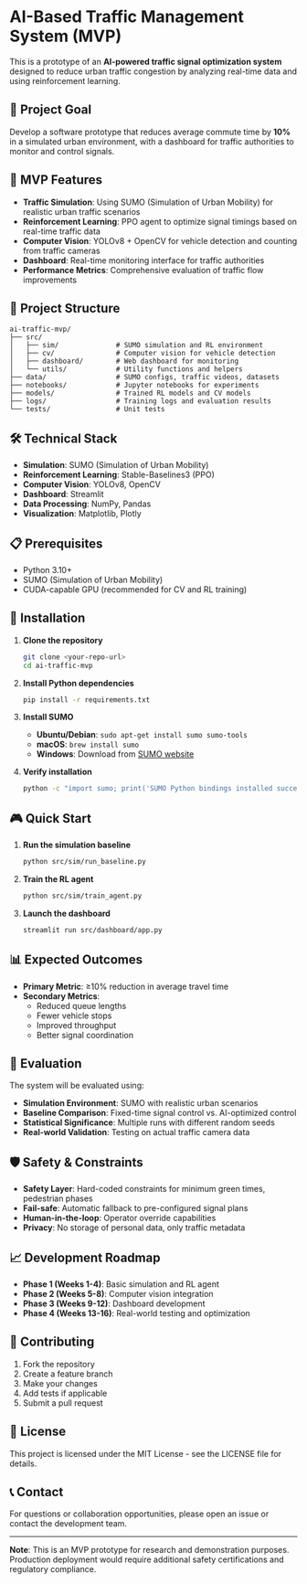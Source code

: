 # AI-Based Traffic Management System (MVP)

This is a prototype of an **AI-powered traffic signal optimization system** designed to reduce urban traffic congestion by analyzing real-time data and using reinforcement learning.

## 🎯 Project Goal

Develop a software prototype that reduces average commute time by **10%** in a simulated urban environment, with a dashboard for traffic authorities to monitor and control signals.

## 🚀 MVP Features

- **Traffic Simulation**: Using SUMO (Simulation of Urban Mobility) for realistic urban traffic scenarios
- **Reinforcement Learning**: PPO agent to optimize signal timings based on real-time traffic data
- **Computer Vision**: YOLOv8 + OpenCV for vehicle detection and counting from traffic cameras
- **Dashboard**: Real-time monitoring interface for traffic authorities
- **Performance Metrics**: Comprehensive evaluation of traffic flow improvements

## 📁 Project Structure

```
ai-traffic-mvp/
├── src/
│   ├── sim/              # SUMO simulation and RL environment
│   ├── cv/               # Computer vision for vehicle detection
│   ├── dashboard/        # Web dashboard for monitoring
│   └── utils/            # Utility functions and helpers
├── data/                 # SUMO configs, traffic videos, datasets
├── notebooks/            # Jupyter notebooks for experiments
├── models/               # Trained RL models and CV models
├── logs/                 # Training logs and evaluation results
└── tests/                # Unit tests
```

## 🛠️ Technical Stack

- **Simulation**: SUMO (Simulation of Urban Mobility)
- **Reinforcement Learning**: Stable-Baselines3 (PPO)
- **Computer Vision**: YOLOv8, OpenCV
- **Dashboard**: Streamlit
- **Data Processing**: NumPy, Pandas
- **Visualization**: Matplotlib, Plotly

## 📋 Prerequisites

- Python 3.10+
- SUMO (Simulation of Urban Mobility)
- CUDA-capable GPU (recommended for CV and RL training)

## 🚀 Installation

1. **Clone the repository**
   ```bash
   git clone <your-repo-url>
   cd ai-traffic-mvp
   ```

2. **Install Python dependencies**
   ```bash
   pip install -r requirements.txt
   ```

3. **Install SUMO**
   - **Ubuntu/Debian**: `sudo apt-get install sumo sumo-tools`
   - **macOS**: `brew install sumo`
   - **Windows**: Download from [SUMO website](https://sumo.dlr.de/docs/Downloads.php)

4. **Verify installation**
   ```bash
   python -c "import sumo; print('SUMO Python bindings installed successfully')"
   ```

## 🎮 Quick Start

1. **Run the simulation baseline**
   ```bash
   python src/sim/run_baseline.py
   ```

2. **Train the RL agent**
   ```bash
   python src/sim/train_agent.py
   ```

3. **Launch the dashboard**
   ```bash
   streamlit run src/dashboard/app.py
   ```

## 📊 Expected Outcomes

- **Primary Metric**: ≥10% reduction in average travel time
- **Secondary Metrics**: 
  - Reduced queue lengths
  - Fewer vehicle stops
  - Improved throughput
  - Better signal coordination

## 🔬 Evaluation

The system will be evaluated using:
- **Simulation Environment**: SUMO with realistic urban scenarios
- **Baseline Comparison**: Fixed-time signal control vs. AI-optimized control
- **Statistical Significance**: Multiple runs with different random seeds
- **Real-world Validation**: Testing on actual traffic camera data

## 🛡️ Safety & Constraints

- **Safety Layer**: Hard-coded constraints for minimum green times, pedestrian phases
- **Fail-safe**: Automatic fallback to pre-configured signal plans
- **Human-in-the-loop**: Operator override capabilities
- **Privacy**: No storage of personal data, only traffic metadata

## 📈 Development Roadmap

- **Phase 1 (Weeks 1-4)**: Basic simulation and RL agent
- **Phase 2 (Weeks 5-8)**: Computer vision integration
- **Phase 3 (Weeks 9-12)**: Dashboard development
- **Phase 4 (Weeks 13-16)**: Real-world testing and optimization

## 🤝 Contributing

1. Fork the repository
2. Create a feature branch
3. Make your changes
4. Add tests if applicable
5. Submit a pull request

## 📄 License

This project is licensed under the MIT License - see the LICENSE file for details.

## 📞 Contact

For questions or collaboration opportunities, please open an issue or contact the development team.

---

**Note**: This is an MVP prototype for research and demonstration purposes. Production deployment would require additional safety certifications and regulatory compliance.
